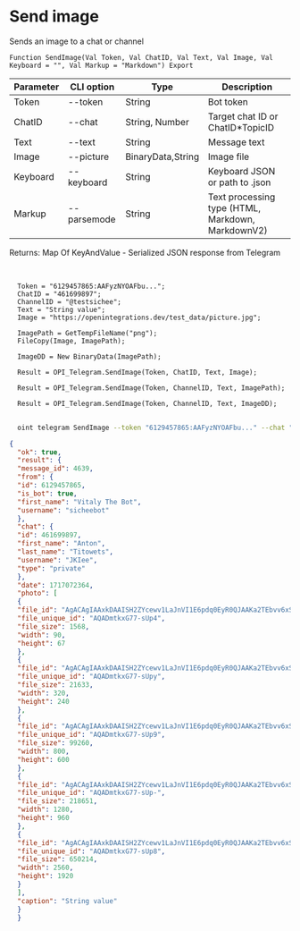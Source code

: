 ﻿---
sidebar_position: 2
---

# Send image
 Sends an image to a chat or channel



`Function SendImage(Val Token, Val ChatID, Val Text, Val Image, Val Keyboard = "", Val Markup = "Markdown") Export`

  | Parameter | CLI option | Type | Description |
  |-|-|-|-|
  | Token | --token | String | Bot token |
  | ChatID | --chat | String, Number | Target chat ID or ChatID*TopicID |
  | Text | --text | String | Message text |
  | Image | --picture | BinaryData,String | Image file |
  | Keyboard | --keyboard | String | Keyboard JSON or path to .json |
  | Markup | --parsemode | String | Text processing type (HTML, Markdown, MarkdownV2) |

  
  Returns:  Map Of KeyAndValue - Serialized JSON response from Telegram

<br/>




```bsl title="Code example"
  Token = "6129457865:AAFyzNYOAFbu...";
  ChatID = "461699897";
  ChannelID = "@testsichee";
  Text = "String value";
  Image = "https://openintegrations.dev/test_data/picture.jpg";
  
  ImagePath = GetTempFileName("png");
  FileCopy(Image, ImagePath);
  
  ImageDD = New BinaryData(ImagePath);
  
  Result = OPI_Telegram.SendImage(Token, ChatID, Text, Image);
  
  Result = OPI_Telegram.SendImage(Token, ChannelID, Text, ImagePath);
  
  Result = OPI_Telegram.SendImage(Token, ChannelID, Text, ImageDD);
```



```sh title="CLI command example"
    
  oint telegram SendImage --token "6129457865:AAFyzNYOAFbu..." --chat "461699897" --text "String value" --picture "https://openintegrations.dev/test_data/picture.jpg" --keyboard %keyboard% --parsemode %parsemode%

```

```json title="Result"
{
  "ok": true,
  "result": {
  "message_id": 4639,
  "from": {
  "id": 6129457865,
  "is_bot": true,
  "first_name": "Vitaly The Bot",
  "username": "sicheebot"
  },
  "chat": {
  "id": 461699897,
  "first_name": "Anton",
  "last_name": "Titowets",
  "username": "JKIee",
  "type": "private"
  },
  "date": 1717072364,
  "photo": [
  {
  "file_id": "AgACAgIAAxkDAAISH2ZYcewv1LaJnVI1E6pdq0EyR0QJAAKa2TEbvv6xSgxyd39G8AuyAQADAgADcwADNQQ",
  "file_unique_id": "AQADmtkxG77-sUp4",
  "file_size": 1568,
  "width": 90,
  "height": 67
  },
  {
  "file_id": "AgACAgIAAxkDAAISH2ZYcewv1LaJnVI1E6pdq0EyR0QJAAKa2TEbvv6xSgxyd39G8AuyAQADAgADbQADNQQ",
  "file_unique_id": "AQADmtkxG77-sUpy",
  "file_size": 21633,
  "width": 320,
  "height": 240
  },
  {
  "file_id": "AgACAgIAAxkDAAISH2ZYcewv1LaJnVI1E6pdq0EyR0QJAAKa2TEbvv6xSgxyd39G8AuyAQADAgADeAADNQQ",
  "file_unique_id": "AQADmtkxG77-sUp9",
  "file_size": 99260,
  "width": 800,
  "height": 600
  },
  {
  "file_id": "AgACAgIAAxkDAAISH2ZYcewv1LaJnVI1E6pdq0EyR0QJAAKa2TEbvv6xSgxyd39G8AuyAQADAgADeQADNQQ",
  "file_unique_id": "AQADmtkxG77-sUp-",
  "file_size": 218651,
  "width": 1280,
  "height": 960
  },
  {
  "file_id": "AgACAgIAAxkDAAISH2ZYcewv1LaJnVI1E6pdq0EyR0QJAAKa2TEbvv6xSgxyd39G8AuyAQADAgADdwADNQQ",
  "file_unique_id": "AQADmtkxG77-sUp8",
  "file_size": 650214,
  "width": 2560,
  "height": 1920
  }
  ],
  "caption": "String value"
  }
  }
```
